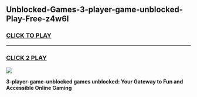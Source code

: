 
## Unblocked-Games-3-player-game-unblocked-Play-Free-z4w6l
<h3>
<a href="https://premium76.site?title=3-player-game-unblocked&ref=10A">CLICK TO PLAY</a></h3>
<hr>

<h3>
<a href="https://premium76.site?title=3-player-game-unblocked&ref=10A">CLICK 2 PLAY</a>
  
</h3>

<a href="https://premium76.site?title=3-player-game-unblocked&ref=10A"><img src="https://clearcache.store/games.png"></a>


**3-player-game-unblocked games unblocked: Your Gateway to Fun and Accessible Online Gaming**
